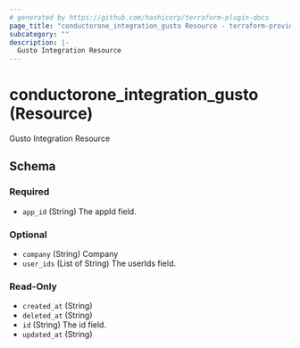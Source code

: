 ```yaml
---
# generated by https://github.com/hashicorp/terraform-plugin-docs
page_title: "conductorone_integration_gusto Resource - terraform-provider-conductorone"
subcategory: ""
description: |-
  Gusto Integration Resource
---
```


# conductorone_integration_gusto (Resource)

Gusto Integration Resource



<!-- schema generated by tfplugindocs -->
## Schema

### Required

- `app_id` (String) The appId field.

### Optional

- `company` (String) Company
- `user_ids` (List of String) The userIds field.

### Read-Only

- `created_at` (String)
- `deleted_at` (String)
- `id` (String) The id field.
- `updated_at` (String)
